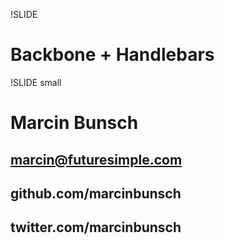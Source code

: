 !SLIDE
# Backbone + Handlebars #

!SLIDE small

# Marcin Bunsch #

## marcin@futuresimple.com

> 

## github.com/marcinbunsch
## twitter.com/marcinbunsch
